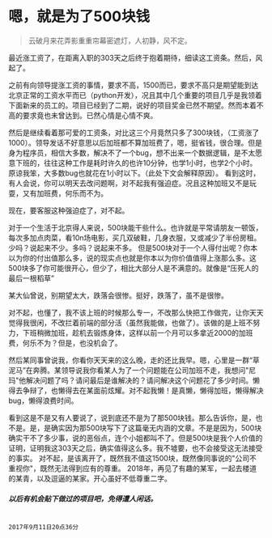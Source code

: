 <!-- ---
layout: post
title: 嗯，就为了500块钱
tags: 思
description: 思无邪
--- -->
# 嗯，就是为了500块钱

> 云破月来花弄影重重帘幕密遮灯，人初静，风不定。

最近涨工资了，在距离入职的303天之后终于抱着期待，细读这工资条。然后，风起了。

之前有向领导提涨工资的事情，要求不高，1500而已，要求不高只是期望能到达北京正常的工资水平而已（python开发），况且其中几个重要的项目几乎是我领着下面新来的员工的。项目已经到了二期，说好的项目奖金已然不期望。然而本着不高的要求竟也未曾达到。已然心情是心情不爽。

然后是继续看着那可爱的工资条，对比这三个月竟然只多了300块钱，（工资涨了1000）。领导发话不好意思以后加班都不算加班费了，嗯，挺省钱，很合理。但是身为程序员，相信大多数，解决不了一个bug，想不出来一个数据逻辑，是不太愿意下班的，往往这种工作是耗时许久的也许10分钟，也学1小时，也学2个小时。原谅我笨，大多数bug也就花在1小时以下。（此处下文会解释原因）。
看到这时，有人会说，你可以明天去改问题啊，对不起我有强迫症。况且这种加班又不是玩耍，又有加班费，何乐而不为。

现在，要客服这种强迫症了，对不起。

对于一个生活于北京得人来说，500块能干些什么。也许就是平常请朋友一顿饭，每次多加点肉菜，看10n场电影，买几双破鞋，几身衣服，又或减少了半份房租。少吗？说起来不少。多吗？说起来不多。
但是500块对于一个人得付出呢？你本以为你的付出值那么多，说的现实点也就是你本以为你价值值得上涨那么多。这500块多了你可能很开心，但少了，相比大部分人是不满意的。就像是“压死人的最后一根稻草”

某大仙曾说，别期望太大，跌落会很惨。挺好，跌落了，虽不是很惨。

对不起，也懂了，我不该上班的时候那么专一，不改那么快把工作做完，让你天天觉得我很闲，不改拦着前端的部分活（虽然我能做，也做了）。该做的是上班不努力，下班稍微加班，趁机去锻炼身体，这样以前一个月可以多拿近2000的加班费，何乐不为？但是，也没机会了。

然后某同事曾说我，你看你天天来的这么晚，走的还比我早。嗯，心里是一群“草泥马”在奔腾。某领导说我你看某人为了一个问题能在公司加班不走，我想问"尼玛"他解决问题了吗？请问最后是谁解决的？请问解决这个问题花了多少时间。懒得去争辩了，也懒得去在某面前炫耀。对不起我懒！是真懒，懒得加班，懒得解决bug，懒得浪费时间。

看到这是不是又有人要说了，说到底还不是为了那500块钱。那么告诉你，是，也不是。是，是确实因为那500块写下了这篇毫无内涵的文章。不是是因为，500块确实干不了多少事，说的恶俗点，连个小姐都叫不了。但是500块是我个人价值的证明，证明我这303天之后，确实值得这么多。我不墟要，也不会接受这无法接受的事实。
对不起，是该离开了，既然我不值这1500块，既然像同事说的"公司不重视你"，既然无法得到应有的尊重。
2018年，再见了有趣的某军，一起去楼道的某青，以及逗逼的某家。开心虽好不低尊重二字。

##### 以后有机会贴下做过的项目吧，免得遭人闲话。

                                                                                                2017年9月11日20点36分
